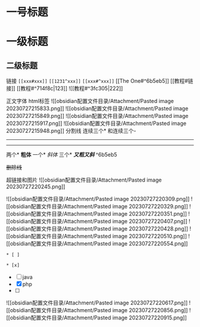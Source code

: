 # 一号标题
一级标题
===
二级标题
---

链接
`[[xxx#xxx]]`
`[[1231^xxx]]`
`[[xxx#^xxx]]`
[[The One#^6b5eb5]]
[[教程#链接]]
[[教程#^714f8c|123]]
![[教程#^3fc305|222]]



正文字体
html标签
![[obsidian配置文件目录/Attachment/Pasted image 20230727215833.png]]
![[obsidian配置文件目录/Attachment/Pasted image 20230727215849.png]]
![[obsidian配置文件目录/Attachment/Pasted image 20230727215917.png]]
![[obsidian配置文件目录/Attachment/Pasted image 20230727215948.png]]
分割线
连续三个* 和连续三个-
***
---
两个*
**粗体**
一个*
*斜体*
三个*
***又粗又斜*** ^6b5eb5

~~删除线~~

超链接和图片
![[obsidian配置文件目录/Attachment/Pasted image 20230727220245.png]]


![[obsidian配置文件目录/Attachment/Pasted image 20230727220309.png]]
![[obsidian配置文件目录/Attachment/Pasted image 20230727220329.png]]
![[obsidian配置文件目录/Attachment/Pasted image 20230727220351.png]]
![[obsidian配置文件目录/Attachment/Pasted image 20230727220407.png]]
![[obsidian配置文件目录/Attachment/Pasted image 20230727220428.png]]
![[obsidian配置文件目录/Attachment/Pasted image 20230727220510.png]]
![[obsidian配置文件目录/Attachment/Pasted image 20230727220554.png]]

`* [ ]`

`* [x]`

- [ ] java
- [x] php
- [ ] 
 
![[obsidian配置文件目录/Attachment/Pasted image 20230727220617.png]]
![[obsidian配置文件目录/Attachment/Pasted image 20230727220856.png]]
![[obsidian配置文件目录/Attachment/Pasted image 20230727220915.png]]